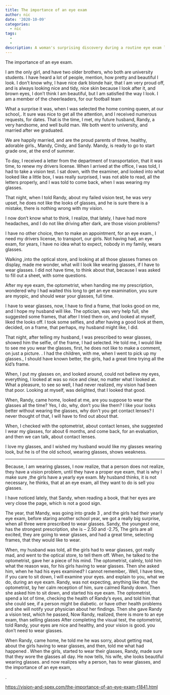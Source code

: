 ```yaml
---
title: The importance of an eye exam
author: nic
date: '2020-10-09'
categories:
  - nic
tags:
  - 
  - 
description: A woman's surprising discovery during a routine eye exam leads to a new perspective on herself and her relationship.
---
```

The importance of an eye exam.


I am the only girl, and have two older brothers, who both are university students.
I have heard a lot of people, mention, how pretty and beautiful I look.
I don’t know why, I have nice dark blonde hair, that I am very proud off, and is always looking nice and tidy, nice skin because I look after it, and brown eyes, 
I don’t think I am beautiful, but I am satisfied the way I look.
I am a member of the cheerleaders, for our football team


What a surprise it was, when I was selected the home coming queen, at our school,.
It sure was nice to get all the attention, and I received numerous requests, for dates.
That is the time, I met, my future husband, Randy, a very handsome, and well build man.
We both went to university, and married after we graduated.


We are happily married, and are the proud parents of three, healthy, adorable girls., Mandy, Cindy, and Sandy.
Mandy, is ready to go to start grade one, at the end of summer.


To day, I received a letter from the department of transportation, that it was time, to renew my drivers license.
When I arrived at the office, I was told, I had to take a vision test.
I sat down, with the examiner, and looked into what looked like a little box,
I was really surprised, I was not able to read, all the letters properly, and I was told to come back, when I was wearing my glasses.


That night, when I told Randy, about my failed vision test, he was very upset, he does not like the looks of glasses, and he is sure there is a mistake, there is nothing wrong with my vision.


I now don’t know what to think, I realize, that lately, I have had more headaches, and I do not like driving after dark, are those vision problems?




I have no other choice, then to make an appointment, for an eye exam., I need my drivers license, to transport, our girls.
Not having had, an eye exam, for years, I have no idea what to expect, nobody in my family, wears glasses.


Walking ,into the optical store, and looking at all those glasses frames on display, made me wonder, what will I look like wearing glasses, if I have to wear glasses.
I did not have time, to think about that, because I was asked to fill out a sheet, with some questions.


After my eye exam, the optometrist, when handing me my prescription, wondered why I had waited this long to get an eye examination, you sure are myopic, and should wear your glasses, full time.


I have to wear glasses, now, I have to find a frame, that looks good on me, and I hope my husband will like.
The optician, was very help full, she suggested some frames, that after I tried them on, and looked at myself, liked the looks off.
I took some selfies, and after having a good look at them, decided, on a frame, that perhaps, my husband might like, I did.


That night, after telling my husband, I was prescribed to wear glasses, showed him the selfie, of the frame, I had selected.
He told me, I would like to see me you wear the glasses, first, he does not like to make a comment, on just a picture.
.
I had the children, with me, when I went to pick up my glasses.,
I should have known better, the girls, had a great time trying all the kid’s frame.


When, I put my glasses on, and looked around, could not believe my eyes, everything, I looked at was so nice and clear, no matter what I looked at.
What a pleasure, to see so well, I had never realized, my vision had been that poor.
Looking at myself, was delighted, that I looked that good.


When, Randy, came home, looked at me, are you suppose to wear the glasses all the time?
Yes, I do, why, don’t you like them?
I like your looks better without wearing the glasses, why don’t you get contact lenses?
I never thought of that, I will have to find out about that.


When, I checked with the optometrist, about contact lenses, she suggested I wear my glasses, for about 6 months, and come back, for an evaluation, and then we can talk, about contact lenses.


I love my glasses, and I wished my husband would like my glasses wearing look, but he is of the old school, wearing glasses, shows weakness.


----------




Because, I am wearing glasses, I now realize, that a person does not realize, they have a vision problem, until they have a proper eye exam, that is why I make sure ,the girls have a yearly eye exam.
My husband thinks, it is not necessary, he thinks, that at an eye exam, all they want to do is sell you glasses. 


I have noticed lately, that Sandy, when reading a book, that her eyes are very close the page, which is not a good sign.


The year, that Mandy, was going into grade 3 , and the girls had their yearly eye exam, before staring another school year, we got a really big surprise, when all three were prescribed to wear glasses.
Sandy, the youngest one, has the strongest prescription, she is – 2.50 and -2.75, 
The girls are all excited, they are going to wear glasses, and had a great time, selecting frames, that they would like to wear.


When, my husband was told, all the girls had to wear glasses, got really mad, and went to the optical store, to tell them off. 
When, he talked to the optometrist, gave her a piece of his mind.
The optometrist, calmly, told him what the reason was, for his girls having to wear glasses.
Then she asked him, when he had his eyes examined? 
I cannot remember,.
Well, I have time, if you care to sit down, I will examine your eyes. and explain to you, what we do, during an eye exam.
Randy, was not expecting, anything like that, the optometrist, by her calm reception of him, sure calmed Randy down.
Then she asked him to sit down, and started his eye exam.
The optometrist, spend a lot of time, checking the health of Randy’s eyes, and told him that she could see, if a person might be diabetic. or have other health problems and she will notify your physician about her findings.
Then she gave Randy a vision test, which he passed, 
Now Randy, realized, there is more to an eye exam, than selling glasses
After completing the visual test, the optometrist, told Randy, your eyes are nice and healthy, and your vision is good. you don’t need to wear glasses. 


When Randy, came home, he told me he was sorry, about getting mad, about the girls having to wear glasses, and then, told me what had happened
.
When the girls, started to wear their glasses, Randy, made sure that they wore the glasses all day.
He now tells, his wife, she looks beautiful wearing glasses.
and now realizes why a person, has to wear glasses, and the importance of an eye exam,




.

https://vision-and-spex.com/the-importance-of-an-eye-exam-t1841.html